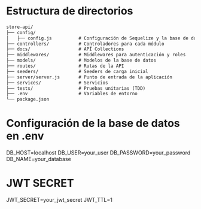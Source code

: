 # Estructura de directorios

```md
store-api/
├── config/
│   ├── config.js          # Configuración de Sequelize y la base de datos
├── controllers/           # Controladores para cada módulo
├── docs/                  # APÏ Collections
├── middlewares/           # Middlewares para autenticación y roles
├── models/                # Modelos de la base de datos
├── routes/                # Rutas de la API
├── seeders/               # Seeders de carga inicial
├── server/server.js       # Punto de entrada de la aplicación
├── services/              # Servicios
├── tests/                 # Pruebas unitarias (TDD)
├── .env                   # Variables de entorno
└── package.json
```

# Configuración de la base de datos en .env

DB_HOST=localhost
DB_USER=your_user
DB_PASSWORD=your_password
DB_NAME=your_database

# JWT SECRET
JWT_SECRET=your_jwt_secret
JWT_TTL=1
